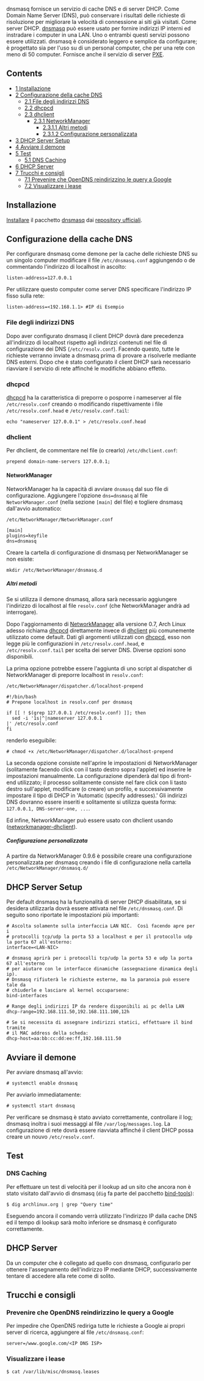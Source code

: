 dnsmasq fornisce un servizio di cache DNS e di server DHCP. Come Domain Name Server (DNS), può conservare i risultati delle richieste di risoluzione per migliorare la velocità di connessione ai siti già visitati. Come server DHCP. [dnsmasq](https://www.archlinux.org/packages/?name=dnsmasq) può essere usato per fornire indirizzi IP interni ed instradare i computer in una LAN. Uno o entrambi questi servizi possono essere utilizzati. dnsmasq è considerato leggero e semplice da configurare; è progettato sia per l'uso su di un personal computer, che per una rete con meno di 50 computer. Fornisce anche il servizio di server [PXE](/index.php/PXE "PXE").

## Contents

*   [1 Installazione](#Installazione)
*   [2 Configurazione della cache DNS](#Configurazione_della_cache_DNS)
    *   [2.1 File degli indirizzi DNS](#File_degli_indirizzi_DNS)
    *   [2.2 dhcpcd](#dhcpcd)
    *   [2.3 dhclient](#dhclient)
        *   [2.3.1 NetworkManager](#NetworkManager)
            *   [2.3.1.1 Altri metodi](#Altri_metodi)
            *   [2.3.1.2 Configurazione personalizzata](#Configurazione_personalizzata)
*   [3 DHCP Server Setup](#DHCP_Server_Setup)
*   [4 Avviare il demone](#Avviare_il_demone)
*   [5 Test](#Test)
    *   [5.1 DNS Caching](#DNS_Caching)
*   [6 DHCP Server](#DHCP_Server)
*   [7 Trucchi e consigli](#Trucchi_e_consigli)
    *   [7.1 Prevenire che OpenDNS reindirizzino le query a Google](#Prevenire_che_OpenDNS_reindirizzino_le_query_a_Google)
    *   [7.2 Visualizzare i lease](#Visualizzare_i_lease)

## Installazione

[Installare](/index.php/Pacman_(Italiano) "Pacman (Italiano)") il pacchetto [dnsmasq](https://www.archlinux.org/packages/?name=dnsmasq) dai [repository ufficiali](/index.php/Official_repositories_(Italiano) "Official repositories (Italiano)").

## Configurazione della cache DNS

Per configurare dnsmasq come demone per la cache delle richieste DNS su un singolo computer modificare il file `/etc/dnsmasq.conf` aggiungendo o de commentando l'indirizzo di localhost in ascolto:

```
listen-address=127.0.0.1

```

Per utilizzare questo computer come server DNS specificare l'indirizzo IP fisso sulla rete:

```
listen-address=<192.168.1.1> #IP di Esempio

```

### File degli indirizzi DNS

Dopo aver configurato dnsmasq il client DHCP dovrà dare precedenza all'indirizzo di localhost rispetto agli indirizzi contenuti nel file di configurazione dei DNS (`/etc/resolv.conf`). Facendo questo, tutte le richieste verranno inviate a dnsmasq prima di provare a risolverle mediante DNS esterni. Dopo che è stato configurato il client DHCP sarà necessario riavviare il servizio di rete affinché le modifiche abbiano effetto.

### dhcpcd

[dhcpcd](https://www.archlinux.org/packages/?name=dhcpcd) ha la caratteristica di preporre o posporre i nameserver al file `/etc/resolv.conf` creando o modificando rispettivamente i file `/etc/resolv.conf.head` e `/etc/resolv.conf.tail`:

```
echo "nameserver 127.0.0.1" > /etc/resolv.conf.head

```

### dhclient

Per dhclient, de commentare nel file (o crearlo) `/etc/dhclient.conf`:

```
prepend domain-name-servers 127.0.0.1;

```

#### NetworkManager

NetworkManager ha la capacità di avviare `dnsmasq` dal suo file di configurazione. Aggiungere l'opzione `dns=dnsmasq` al file `NetworkManager.conf` (nella sezione `[main]` del file) e togliere dnsmasq dall'avvio automatico:

 `/etc/NetworkManager/NetworkManager.conf` 
```
[main]
plugins=keyfile
dns=dnsmasq

```

Creare la cartella di configurazione di dnsmasq per NetworkManager se non esiste:

```
mkdir /etc/NetworkManager/dnsmasq.d

```

##### Altri metodi

Se si utilizza il demone dnsmasq, allora sarà necessario aggiungere l'indirizzo di localhost al file `resolv.conf` (che NetworkManager andrà ad interrogare).

Dopo l'aggiornamento di [NetworkManager](/index.php/NetworkManager_(Italiano) "NetworkManager (Italiano)") alla versione 0.7, Arch Linux adesso richiama [dhcpcd](https://www.archlinux.org/packages/?name=dhcpcd) direttamente invece di [dhclient](https://www.archlinux.org/packages/?name=dhclient) più comunemente utilizzato come default. Dati gli argomenti utilizzati con [dhcpcd](https://www.archlinux.org/packages/?name=dhcpcd), esso non legge più le configurazioni in `/etc/resolv.conf.head`, e `/etc/resolv.conf.tail` per scelta dei server DNS. Diverse opzioni sono disponibili.

La prima opzione potrebbe essere l'aggiunta di uno script al dispatcher di NetworkManager di preporre localhost in `resolv.conf`:

 `/etc/NetworkManager/dispatcher.d/localhost-prepend` 
```
#!/bin/bash                                       
# Prepone localhost in resolv.conf per dnsmasq

if [[ ! $(grep 127.0.0.1 /etc/resolv.conf) ]]; then
  sed -i '1s|^|nameserver 127.0.0.1
|' /etc/resolv.conf
fi
```

renderlo eseguibile:

```
# chmod +x /etc/NetworkManager/dispatcher.d/localhost-prepend

```

La seconda opzione consiste nell'aprire le impostazioni di NetworkManager (solitamente facendo click con il tasto destro sopra l'applet) ed inserire le impostazioni manualmente. La configurazione dipenderà dal tipo di front-end utilizzato; il processo solitamente consiste nel fare click con li tasto destro sull'applet, modificare (o creare) un profilo, e successivamente impostare il tipo di DHCP in 'Automatic (specify addresses).' Gli indirizzi DNS dovranno essere inseriti e solitamente si utilizza questa forma: `127.0.0.1, DNS-server-one, ...`.

Ed infine, NetworkManager può essere usato con dhclient usando ([networkmanager-dhclient](https://aur.archlinux.org/packages/networkmanager-dhclient/)).

##### Configurazione personalizzata

A partire da NetworkManager 0.9.6 è possibile creare una configurazione personalizzata per dnsmasq creando i file di configurazione nella cartella `/etc/NetworkManager/dnsmasq.d/`

## DHCP Server Setup

Per default dnsmasq ha la funzionalità di server DHCP disabilitata, se si desidera utilizzarla dovrà essere attivata nel file `/etc/dnsmasq.conf`. Di seguito sono riportate le impostazioni più importanti:

```
# Ascolta solamente sulla interfaccia LAN NIC.  Così facendo apre per i 
# protocolli tcp/udp la porta 53 a localhost e per il protocollo udp la porta 67 all'esterno:
interface=<LAN-NIC>

# dnsmasq aprirà per i protocolli tcp/udp la porta 53 e udp la porta 67 all'esterno
# per aiutare con le interfacce dinamiche (assegnazione dinamica degli ip).
# Dnsmasq rifiuterà le richieste esterne, ma la paranoia può essere tale da 
# chiuderle e lasciare al kernel occuparsene:
bind-interfaces

# Range degli indirizzi IP da rendere disponibili ai pc della LAN
dhcp-range=192.168.111.50,192.168.111.100,12h

# Se si necessita di assegnare indirizzi statici, effettuare il bind tramite
# il MAC address della scheda:
dhcp-host=aa:bb:cc:dd:ee:ff,192.168.111.50
```

## Avviare il demone

Per avviare dnsmasq all'avvio:

 `# systemctl enable dnsmasq` 

Per avviarlo immediatamente:

 `# systemctl start dnsmasq` 

Per verificare se dnsmasq è stato avviato correttamente, controllare il log; dnsmasq inoltra i suoi messaggi al file `/var/log/messages.log`. La configurazione di rete dovrà essere riavviata affinché il client DHCP possa creare un nouvo `/etc/resolv.conf`.

## Test

### DNS Caching

Per effettuare un test di velocità per il lookup ad un sito che ancora non è stato visitato dall'avvio di dnsmasq (`dig` fa parte del pacchetto [bind-tools](https://www.archlinux.org/packages/?name=bind-tools)):

```
$ dig archlinux.org | grep "Query time"

```

Eseguendo ancora il comando verrà utilizzato l'indirizzo IP dalla cache DNS ed il tempo di lookup sarà molto inferiore se dnsmasq è configurato correttamente.

## DHCP Server

Da un computer che è collegato ad quello con dnsmasq, configurarlo per ottenere l'assegnamento dell'indirizzo IP mediante DHCP, successivamente tentare di accedere alla rete come di solito.

## Trucchi e consigli

### Prevenire che OpenDNS reindirizzino le query a Google

Per impedire che OpenDNS rediriga tutte le richieste a Google ai propri server di ricerca, aggiungere al file `/etc/dnsmasq.conf`:

 `server=/www.google.com/<IP DNS ISP>` 

### Visualizzare i lease

 `$ cat /var/lib/misc/dnsmasq.leases`